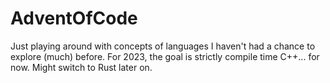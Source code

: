 # AdventOfCode

Just playing around with concepts of languages I haven't had a chance to explore (much) before.
For 2023, the goal is strictly compile time C++... for now. Might switch to Rust later on.

